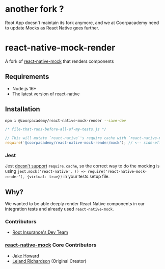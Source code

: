 # another fork ?

Root App doesn't maintain its fork anymore, and we at Coorpacademy need to update Mocks as React Native goes further.

# react-native-mock-render

A fork of [react-native-mock](https://github.com/RealOrangeOne/react-native-mock) that renders components

## Requirements

- Node.js 16+
- The latest version of react-native

## Installation

```bash
npm i @coorpacademy/react-native-mock-render --save-dev
```

```js
/* file-that-runs-before-all-of-my-tests.js */

// This will mutate `react-native`'s require cache with `react-native-mock`'s.
require('@coorpacademy/react-native-mock-render/mock'); // <-- side-effects!!!
```

### Jest

Jest [doesn't support](https://github.com/Root-App/react-native-mock-render/issues/23) `require.cache`, so the correct way to do the mocking is using `jest.mock('react-native', () => require('react-native-mock-render'), {virtual: true})` in your tests setup file.

## Why?

We wanted to be able deeply render React Native components in our integration tests and already used `react-native-mock`.

### Contributors

- [Root Insurance's Dev Team](https://joinroot.com)

### [react-native-mock](https://github.com/RealOrangeOne/react-native-mock) Core Contributors

- [Jake Howard](https://github.com/RealOrangeOne)
- [Leland Richardson](https://github.com/lelandrichardson) (Original Creator)
